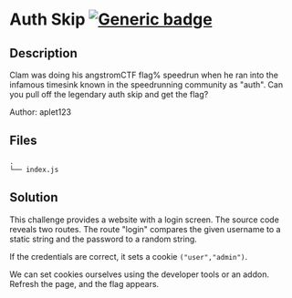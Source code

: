 # Auth Skip [![Generic badge](https://img.shields.io/badge/Difficulty-Easy-green.svg)](https://shields.io/)

## Description

Clam was doing his angstromCTF flag% speedrun when he ran into the infamous timesink known in the speedrunning community as "auth". Can you pull off the legendary auth skip and get the flag?


Author: aplet123

## Files

```
.
└── index.js
```

## Solution

This challenge provides a website with a login screen. The source code reveals two routes. The route "login" compares the given username to a static string and the password to a random string.

If the credentials are correct, it sets a cookie `("user","admin")`.

We can set cookies ourselves using the developer tools or an addon. Refresh the page, and the flag appears.

